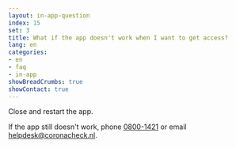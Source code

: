 ```yaml
---
layout: in-app-question
index: 15
set: 3
title: What if the app doesn't work when I want to get access?
lang: en
categories:
- en
- faq
- in-app
showBreadCrumbs: true
showContact: true
---
```

Close and restart the app. 

If the app still doesn't work, phone <a href="tel:0800-1421">0800-1421</a> or email [helpdesk@coronacheck.nl](mailto:helpdesk@coronacheck.nl).
